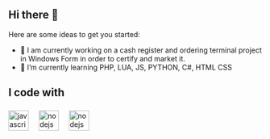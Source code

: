 ## Hi there 👋

Here are some ideas to get you started:

- 🔭 I am currently working on a cash register and ordering terminal project in Windows Form in order to certify and market it.
- 🌱 I’m currently learning PHP, LUA, JS, PYTHON, C#, HTML CSS

###

<h2 align="left">I code with</h2>

###

<div align="left">
  <img src="https://cdn.jsdelivr.net/gh/devicons/devicon/icons/javascript/javascript-original.svg" height="40" alt="javascript logo"  />
  <img width="12" />
  
  <img src="https://cdn.jsdelivr.net/gh/devicons/devicon/icons/nodejs/nodejs-original.svg" height="40" alt="nodejs logo"  />
  <img width="12" />

  <img src="https://cdn.jsdelivr.net/gh/devicons/devicon/icons/python/python-original.svg" height="40" alt="nodejs logo"  />
  <img width="12" />
</div>

###

